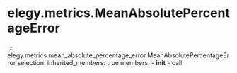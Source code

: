 
# elegy.metrics.MeanAbsolutePercentageError

::: elegy.metrics.mean_absolute_percentage_error.MeanAbsolutePercentageError
    selection:
        inherited_members: true
        members:
            - __init__
            - call
        